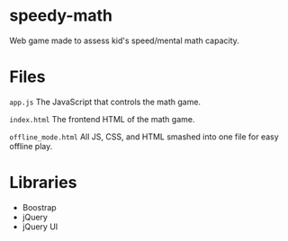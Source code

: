 # speedy-math
Web game made to assess kid's speed/mental math capacity. 

# Files
`app.js` The JavaScript that controls the math game.

`index.html` The frontend HTML of the math game.

`offline_mode.html` All JS, CSS, and HTML smashed into one file for easy offline play.

# Libraries
- Boostrap
- jQuery
- jQuery UI
